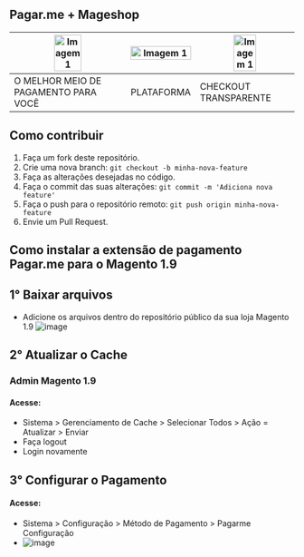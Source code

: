 


## Pagar.me + Mageshop
| <img src="https://github.com/csvitor/MageShop_PagarMe/assets/100157056/1b1bba88-9e91-409f-8857-753dcef634bf" alt="Imagem 1" width="50%">| <img src="https://mageshop.com.br/pages/login/biblioteca/imagens/mageshop3.svg" alt="Imagem 1" width="100%"> | <img src="https://github.com/csvitor/MageShop_Belluno/assets/100157056/eb538740-3ec6-43ba-b098-24eb2509bc5b" alt="Imagem 1" width="50%"> |
| --- | --- | --- |
| O MELHOR MEIO DE PAGAMENTO PARA VOCÊ | PLATAFORMA | CHECKOUT TRANSPARENTE |

## Como contribuir

1. Faça um fork deste repositório.
2. Crie uma nova branch: `git checkout -b minha-nova-feature`
3. Faça as alterações desejadas no código.
4. Faça o commit das suas alterações: `git commit -m 'Adiciona nova feature'`
5. Faça o push para o repositório remoto: `git push origin minha-nova-feature`
6. Envie um Pull Request.

## Como instalar a extensão de pagamento Pagar.me para o Magento 1.9
## 1° Baixar arquivos
- Adicione os arquivos dentro do repositório público da sua loja Magento 1.9
 ![image](https://github.com/csvitor/MageShop_Belluno/assets/100157056/2447dc4d-52bd-4757-b4dd-ae2db6349af9)
## 2° Atualizar o Cache
 ### Admin Magento 1.9
 #### Acesse:
 - Sistema > Gerenciamento de Cache > Selecionar Todos > Ação = Atualizar > Enviar
 - Faça logout
 - Login novamente 
## 3° Configurar o Pagamento
#### Acesse:
- Sistema > Configuração > Método de Pagamento > Pagarme Configuração
- ![image](https://github.com/csvitor/MageShop_PagarMe/assets/100157056/488f93af-f243-4e73-b12b-01900dbd61f8)

